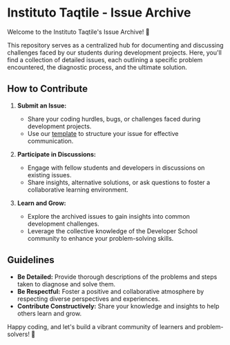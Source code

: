 # Instituto Taqtile - Issue Archive

Welcome to the Instituto Taqtile's Issue Archive! 🚀

This repository serves as a centralized hub for documenting and discussing challenges faced by our students during development projects. Here, you'll find a collection of detailed issues, each outlining a specific problem encountered, the diagnostic process, and the ultimate solution.

## How to Contribute

1. **Submit an Issue:**
   - Share your coding hurdles, bugs, or challenges faced during development projects.
   - Use our [template](link-to-your-template.md) to structure your issue for effective communication.

2. **Participate in Discussions:**
   - Engage with fellow students and developers in discussions on existing issues.
   - Share insights, alternative solutions, or ask questions to foster a collaborative learning environment.

3. **Learn and Grow:**
   - Explore the archived issues to gain insights into common development challenges.
   - Leverage the collective knowledge of the Developer School community to enhance your problem-solving skills.

## Guidelines

- **Be Detailed:** Provide thorough descriptions of the problems and steps taken to diagnose and solve them.
- **Be Respectful:** Foster a positive and collaborative atmosphere by respecting diverse perspectives and experiences.
- **Contribute Constructively:** Share your knowledge and insights to help others learn and grow.

Happy coding, and let's build a vibrant community of learners and problem-solvers! 🌟

